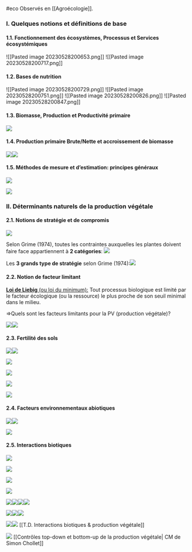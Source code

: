#eco
Observés en [[Agroécologie]].

### I. Quelques notions et définitions de base

#### 1.1. Fonctionnement des écosystèmes, Processus et Services écosystémiques 

![[Pasted image 20230528200653.png]]
![[Pasted image 20230528200717.png]]

#### 1.2. Bases de nutrition
![[Pasted image 20230528200729.png]]
![[Pasted image 20230528200751.png]]
![[Pasted image 20230528200826.png]]
![[Pasted image 20230528200847.png]]

#### 1.3. Biomasse, Production et Productivité primaire

![](https://lh3.googleusercontent.com/mAMx7UFYefh4bfEKrkK2uc4lw_DPiVJacenSOalJfaYi91I3OB870-2e1C3ysRpu-YebW9j1iuAnkCM4zw4V72rpFeHMcWzQpHKEMuG-WM7T89bQF48v3b_YtmzvgvwqsKLig4br1f8Dlj1bNi12F_NmpYapvIw14CMM-3sFRVE9bqyUxgfaTYW_zVXqkg)

#### 1.4. Production primaire Brute/Nette et accroissement de biomasse

![](https://lh4.googleusercontent.com/TFD_8rMFoLJgQJAVzDD2nFyTKyiTTiieO6W72u7vWCeOjfVZFMpCHHiNfM-duhn0IuDiPOvtirYQyIMr1zgB23_pMC2fwN_9ZlpN6EeYqtOn9Qb_fpUYD-hMfBJMDJt7uW_enICHJlDwQPebMSdNeireIFXto6tXFlWcwLbbs0Jj0YA-zPlNcUIsMOdmPQ)![](https://lh3.googleusercontent.com/LcZJa7zno_Sthxs1fJvEHUbNJLJf9M7xI35vt6ur1UggjfCv3Q1AXIFqNi9ioeJLfgGzs65UL3V8orlMquQzr7-x4zyzmbVk9qimcNK3RGMV4A_l0YTvKdY3hZWJtqlOpj8VBb4pAdDzdpTt69bI2bvmOc8lnKAN_2F_r5aI5MNIF-HUJ13fvHUxYdcAYg)

#### 1.5. Méthodes de mesure et d’estimation: principes généraux

![](https://lh4.googleusercontent.com/WmMtiaxmsy0ziiMo6czZBQIXyKY4rqFYK9OUcan7O2yj4Aspm6m62zUvd_VuYd7DAaqhz33uEw46-xscbO2cl8e1htGNmdLDzuaZCxf21cnW2xxqVT4SI_cgSXzItmKqH013fJZPaCIwCDPDMitlLi9oum0WVH0piHvqdXmC6unQPQMvZvxMicRPC2FFGQ)

![](https://lh6.googleusercontent.com/rvkJILxj8ZQDmha7gaJOQ0dXYDhZ5cebW_P8uYMPHr71xX24CqSCAb8vME97DQJUSeuVa8Yc0XNsPQQyg7gpAhWkpnVDPHi6X5TGWsm0BCNtxjGNMQxlEDz8KrH7yTu4m9ltuX7JJBmF4NK6kbts-VCkm_swnGbQMp754bwy6TvkRSRdhscWS_QHsgPyUw)
<br>
  
### II. Déterminants naturels de la production végétale

#### 2.1. Notions de stratégie et de compromis

![](https://lh3.googleusercontent.com/-EkHaMqd2F7HCn3T1NBW2b9W5J0hrt5G_k8oj54_hnH17Nt9rdNt6GmLuvPNO2IZZ1Wd225btD3CfIppvtwgfPLQx1dM9o2eNkTeLBPT8yUx4COu5MLS9JcXDtEhQAK6b_Vztcpn99k6nmNkdbO-2aUygi578y48G2fZNnK58pvhB9eqlyGwJwhpoCfrMg)

Selon Grime (1974), toutes les contraintes auxquelles les plantes doivent faire face appartiennent à **2 catégories**:
![](https://lh5.googleusercontent.com/AU2Wf1jhohfwE1bnPMHQY-xc0rJ98IluAZqoJCj9Yf3ZkfQwnXt9t4uTgDQ-t8mCobBbNhQVtMa37LlImuXlXw9OkZMajws88y8OhLgBmzfvvfvgb9XfFV75mAKVV8GNghE7DOYh5aml62CXeOs9c6JM6dw7B8970_1LGUq0vgSpVZZa17YIo15Dym9kNA)

Les **3 grands type de stratégie** selon Grime (1974):![](https://lh6.googleusercontent.com/i1q7xZJJiiwehftoZ40IZ5E1ILJM_pzbB_5eE-Ewu5wcM4BcgigN2g1Abns_Q5JLyy_lExbn_Y8Jh03X8-qP1yaFFeMosw92KwyKFNBNSNHqOq8IOQkCbQuwhDWZ7VqMzKZ8jThtOLnX-qN4EwwRRMhcKrkSdH-sdPhKnOZNaSGdMyKyahJbFOTGQELTzw)

#### 2.2. Notion de facteur limitant

<u><b>Loi de Liebig</b> (ou loi du minimum):</u> Tout processus biologique est limité par le facteur écologique (ou la ressource) le plus proche de son seuil minimal dans le milieu. 

=>Quels sont les facteurs limitants pour la PV (production végétale)?  

![](https://lh6.googleusercontent.com/k4xSe-KfSf4Si9OrqGnrldb1AVZwIHZEp056eAonNLAexzApwJG9SDlgQYSBn-XbHSsv4TPBNpgFG9MHylZBqZjE5qVpSAYUk8dbkJmNYDGAkr4Gvu94x41hrhtd4quZkEuVQ3rlaUgFHovQDsE2saD6ewYecimHYDYrlcxVQRN3RxDV0n9TIoAet9rfWQ)![](https://lh4.googleusercontent.com/0FLqpoDTOCUeBqBonXPk16sGqNIsoo-jLWskkxd-5EIICNF5F9roZBVo7WN8c97DIE6YB84oRJUqh0jYEkuCo7cY2sSi7-0x92RWSy9R7N9m9ShMzLYIwSDRUDz4GMlvaw9gCgIWOkQbuxZ7WMc5CCExGJUlccdCth5sw4oqCpnfkxyvM548bE0JOBMegg)

#### 2.3. Fertilité des sols

![](https://lh5.googleusercontent.com/t7GlrJmXq_cNSo4l7GxV-Y7y9_98UrzKLxE34VVDv21eVSl_dYioJt2Fl4dqSSh4SZ18Fz8MExy8s5sIx3qnenIMtPIgWa9B3v8--973wOE9pGabPp43OX4axJSARTG47731hdLr5MYtY1ULqlJ_flPeCNjspbnasPw16eJT1qa090Bqiaet7xz8lzgcTw)![](https://lh5.googleusercontent.com/x8c1PY_k0wgvNapaPA1sSZsXoh5480ZnaGnZZbJq8RPwU1zjyTGA2XsGCiHY0CWrlYVMKj9-_yOPJa5mue-JCIPxFbfLx71aHVdO7g-p1qCD1VH4bKROVvg4mzC6CtlwIUPj0G12WNsEESm-K75ON5mUJM2yjPI8oohkoy35Z8YO7fhonNWg2KRYrbuc_w)

![](https://lh4.googleusercontent.com/o3QMqP72xLhsSciguIS337ozhPTge2aCpizmydtAr5BelhJysfY6t3Qv_tDadQGPeRgiP7GzhXrrvXQ0qXTFRcKqrDx3hRjO3Fgi3xPC9W3gs7dVcneRFCpop5sPAVfOPbInnUoOTN-lT5zSl0BRN-nhw18Ke8B638afz4eNgmGWuvwtXZr1pPegFkQrsA)

![](https://lh3.googleusercontent.com/Be_DawJWaTo5uumy5Uva20AgYVsv8KPB6vENSvQpUOgVl5slYG4oW0WrgFsEXrWTEZwVjWn2ktovGcJ2sBBEQHdd2iynI4Uz0ffGKgukoJC720zKheYN72HGaEcJl_sfWDIL3ts2xWzsDW2TUmxqahhktUevpqdsyFywOVz9wfvayJ7kdDeuQ4yyTeiOQw)

![](https://lh6.googleusercontent.com/e9yxJqP4tXystVuRNR0FYfSBk6ENrWVtm3rAKNB2jvHnwJgqWXCZU1606Y1NVr3o7oPbp1BCoYIFKHGwecAV6TWDY_TFAwtpX9Oy1gAcWUDliZbLNdYuKC7NkhcNVrodMXlH-DMwfMOrYvNZOyOoQ41f7nvzv46RU2R4u0mOyHJiL9tfzCCRfXmnuTWAmg)
<br> 

![](https://lh4.googleusercontent.com/6N-1VKq9p76vJkY8vV_Id8ZWMoZHqFdX2znAJIRwQm-VwYlJfP-tTjeaa03BnuGEiTWNnfIVb2ed_fOsrwBq-2FYABeoDR7CapycfL-K8Dm7pvsWvZlzJ7zhwLj0-B1PAgK7x5fHjjvpblkCmRF6HFSSBC7zA_hAJGLIauJ27QbY1nmLzsbOj80Ttba-Gw)

#### 2.4. Facteurs environnementaux abiotiques  

![](https://lh6.googleusercontent.com/POg2DLkv630Qp6VAOmOZkzUV_N4wroNe17d-dEs_y9rgYMYPluhaLIQtflFP2PeYUl8D77UfNGPim8YwLhAvTVv0elOLmrJU0UrPcFsDRW6WSVPL5QF8m3AY26Mvnhr2JqbObHDfTVJTbybzLULz6dJnMxg4megxc_jCpJBGS8lfl9xZuX8N7R-cM--82g)![](https://lh6.googleusercontent.com/uZFvXGC-X5PKw9oU44XBEfZoLFeeJ7OMrXVL3RMLzSGu1QiKpajL73Rz77EQuQxKnZDVu4w7Hm5lbkJN4VM91D3uIVSYut8faxj9Iql9L5TmyoaTe1qD3rNXgvnXXG_zhmzWLnbCSCZ0isOxHMW7mDclAOhIRJ9WzjDLSBW8H11jmsFgGFHFJNUQl2Rf4Q)

![](https://lh4.googleusercontent.com/5CfVkYKTj37C0rAGd9CX1FG38gRvC4Wk9D8Tb1jy2eJfb805uhKXx2kAeInKxhLfI_pOiEErQ96Xcym2l7RzS537LzitTuo8iBul103uao9JrQ6eEH9eM4I9vXifgSBGPvLkFrZAWlE3UzsJco9GdRkG69zbas56tWEOBPBrflf5TowSQdEUngcJReT6cw)

#### 2.5. Interactions biotiques

![](https://lh5.googleusercontent.com/GHzJyvZd0HtNHf4B4j3Cxwfe_UJaUUMQsXzGR6D1dwroCWrDXjCVac9LneeLaaW9Pjirq9Lhc2DObbJB28xueQMQBzXYXxwiz4A9RuKM4DHX7ukxDGpiSSrjhZOwcgmUwtlXsHqcU8ZpSkUBcXSq2gn3SSke9FqIMxa0DT7N6njGl2AL-XHFhfhpZ5tEsQ)

![](https://lh4.googleusercontent.com/AVj_XOhpz4SPFcrpY2wMAeZco6gVB2IfmczpD7lm2HS4hybGUL1q6HUSUZpWfZnhN3Am_kMRYeaNiqPUj1KECtjyIntuY4AuViphydpEMfnKw2IhBD-QkqWN5BjMV7M7QrqGvHysEwzgGs4CTuTscmjBRzJ8o6cW2uEaFyL4Z2NFwQD9Dv0mpgLOXJgHJg)

![](https://lh5.googleusercontent.com/COyHQ-OhsI6SnRsyRFBXK9XOVzUfT5BSilfnnv_F31cbJofRKjSXaoQMVkSoVO1ZkasCqXfb39xh-hf-hnI4JFFGnXUBoKnwYayztKEQhn467phDjDt9-eMg1WDSscey-TZwI8jpdnXXKX-8fAefaPoB4_KczFI5AlArT8hMQkCPeHu_ztZZhNxFi-C6TQ)

![](https://lh3.googleusercontent.com/Ku60wp16yOoc9CH0GAIyqABNma9mdBm1DbWdEEP9wZyNfltkaUg0d3vXohv3j-f-ny9yAe1HuFZt4H1UF0kaPadzEi32hl0XlCMIxgviUJHGZLOaHNbWdKME5ZAScc-WQILFLYCk-1Kp3nyHawQXAV_D_E-F4N-W7O24ta321BwMhpNQBfjSHI-yNWH2JQ)

![](https://lh3.googleusercontent.com/o3bL_VRNZyRoRAT32HhDGLRpxKWuDU7zBdKXvibrbVpEDDc78kJjvzh8Qh-080RntdFVFb8O0BxaP10zsDE5RiP2KZ4gXThhatHi1O0ykb-4ERkEZ6Ac7skVQk0nXOY3EnnJqya_KrLcwPsRuBYM6Az1X02wLsf77I0k3XOWU-xDXALyMg2gmpkRdZaF2g)![](https://lh5.googleusercontent.com/6iRFnziBstNASJKMngJmYcaSrv10TYQFM70QSYDa5Tk8SDywIc2KTiJWRjKiU_DSWpugcB84XhS71rKOFLfJvJ8HI_rodT5Zv54EddpUt2XrTC7M6a3vBGge6wxq-zNTlr3E8u2X-eyNaHFjDEOuUKyfAqGLoOhVOi2YYMGxf1p7UPgxgEtf2FqoFKXlTQ)![](https://lh5.googleusercontent.com/au3RjVIQpZxKF2-qYeTh3OwtxSV8A0hJwZwxnFUshvi4YWmXkiWOe5_3vgvX5LI8Ic8ZsdLqEF-XmHLym-MZsETMVClBYtt_s8zvS-eVFDCyfBjqKJFtOVTlarwh-ZdqZnME42TzhUL822vqXYvylt3rwAZeh4qo2as8tmfXLIRx_GD5kTXZ_QHU2bLWCQ)![](https://lh3.googleusercontent.com/zb00yJkvFuzPU5Cq5xK6ybXqQ9q185lLmzPXLhZux2gaiHBLo_x8kf5-erDqnXTpAU7xGfShrNXIvpmRGkjjNnNctPtOV4vzIE2JAz9jDBl9Uo4H0HXJqf-YZmE9GyMS9UzkTmgxzca_GcBol_RSGZdVPS5No1KFn8QskfwNu0_Oe8ydsuE9-za4RVC_fw)

![](https://lh4.googleusercontent.com/xfm1aGC3djtJlCn-fziTMkFgebXoHzAVlJpiRRy13EzpPSOETCi3lJ2OKc16JMfN23lwJPn8P5LrwNXEk4U5iLoi24ZatPD68Ck8iAFKoH8sgGWmEUlqo9WGW4LSHK8pw1tA9fd5P_8HlPqL05gc1Cv2sd5o3HMnAQ7PNdXrjsoE3MceOxPbH7xdCBp7Ww)![](https://lh6.googleusercontent.com/MxjiViY8JBBe6s2ySh98tvIk-TpBjVD3d0G-CvmPCeT5579UDKW-y3kCCYYEhG3pmj4t1bldBk8ok3aBIzr2eZitCYjwlQjo-6zmqXtmvfxgDtGkqOmN2ANAHJnAtm0drTlvrtyGOkXCMUp3bRxuWkXYMey_jUo05LqQ_8csryRow-OGnAOelwuPJm4Gig)![](https://lh3.googleusercontent.com/cVtTGLagdsADCDBKXzRapGs8OfbwwH1uDdNutJfx1XPvuscGlsDRHcdj23se1my07hTc9DXOKfQo-1ZPd01qSttBabyfQSHKogNOIxSNRhrDUaE6dgNk9oMVUzQ0vo9QNMtKF_qxY-FLhPX2K1oBItjuZzFWP5TpRsdKzGwx35b8obz9pPXL7vVkjvlxIQ)

![](https://lh3.googleusercontent.com/Y1uLL2NAi-G3H-8HIvICDpI84R48CGmof5UDPWLsGd1d2QPpme0JtTi9F5MhUam4LhxxUoSuBrMFGLACxzIKbdMEGWPHwZfZf4gMcasyawMs02K_WPTkPhdWQm_HRDKtVyNSp0RBaGjyYvzZYUHJb6Uygkaw5s7SbDdtP94j7F1b-yjOktO_kcl0K0t3TQ)![](https://lh5.googleusercontent.com/zC9VuJ52BzBSSZToPlxJfSpNketKfA5JrwQuL2mSct5B1MTkGj6NVPTcT0kY6hKiepIUO7fDuo1pYocNSyiDcPI8c9nxFdS0pkyQWaJLI0dglSQ3hGiG9o1stDWD_VcJuaIYorGLcV-ml7h50I15C4x5zCKwJouJNBeyABMqAV2rbx2JJRISXYse-sva4A)
[[T.D. Interactions biotiques & production végétale]]

![](https://lh5.googleusercontent.com/yEfubVY77zPkYYT-3ll9MAZC8wLlS-7j-eMvNdFDT3gMdj_nNAjtdT2pCvWF9BA2VuOM9UrQYSMh2l4Iw7jLsPuC8E2moVZz7qj3YiYNNxqDBswfafoIHDJX0-pIRktf_RaxpfxKwFkdnlhy3-HBSGBV5yK9cdh9_Sn2OwFWbSc2TbC27ongQIIexag3Ow)
[[Contrôles top-down et bottom-up de la production végétale| CM de Simon Chollet]]

